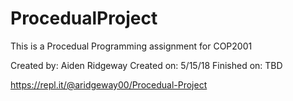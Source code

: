 # ProcedualProject
This is a Procedual Programming assignment for COP2001

Created by: Aiden Ridgeway
Created on: 5/15/18
Finished on: TBD

https://repl.it/@aridgeway00/Procedual-Project

